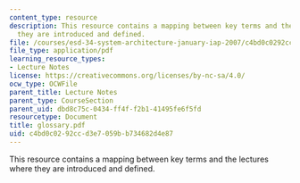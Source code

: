 ```yaml
---
content_type: resource
description: This resource contains a mapping between key terms and the lectures where
  they are introduced and defined.
file: /courses/esd-34-system-architecture-january-iap-2007/c4bd0c0292ccd3e7059bb734682d4e87_glossary.pdf
file_type: application/pdf
learning_resource_types:
- Lecture Notes
license: https://creativecommons.org/licenses/by-nc-sa/4.0/
ocw_type: OCWFile
parent_title: Lecture Notes
parent_type: CourseSection
parent_uid: dbd8c75c-0434-ff4f-f2b1-41495fe6f5fd
resourcetype: Document
title: glossary.pdf
uid: c4bd0c02-92cc-d3e7-059b-b734682d4e87
---
```

This resource contains a mapping between key terms and the lectures where they are introduced and defined.